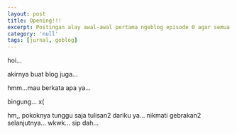 ```yaml
---
layout: post
title: Opening!!!
excerpt: Postingan alay awal-awal pertama ngeblog episode 0 agar semua tahu kita semua pernah alay.
category: 'null'
tags: [jurnal, goblog]
---
```


hoi...

akirnya buat blog juga...

hmm...mau berkata apa ya...

bingung... x(

hm,, pokoknya tunggu saja tulisan2 dariku ya... nikmati gebrakan2 selanjutnya... wkwk... sip dah...
